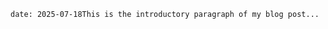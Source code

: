 ```markdowntitle: My Blog Post
date: 2025-07-18This is the introductory paragraph of my blog post...

